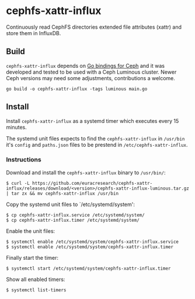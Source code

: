 # cephfs-xattr-influx

Continuously read CephFS directories extended file attributes (xattr) and store
them in InfluxDB.

## Build

`cephfs-xattr-influx` depends on [Go bindings for
Ceph](https://github.com/ceph/go-ceph) and it was developed and tested to be
used with a Ceph Luminous cluster. Newer Ceph versions may need some adjustments,
contributions a welcome.

```
go build -o cephfs-xattr-influx -tags luminous main.go
```

## Install

Install `cephfs-xattr-influx` as a systemd timer which executes every 15
minutes.

The systemd unit files expects to find the `cephfs-xattr-influx` in `/usr/bin`
it's `config` and `paths.json` files to be prestend in
`/etc/cephfs-xattr-influx`.

### Instructions

Download and install the `cephfs-xattr-influx` binary to `/usr/bin/`:

```
$ curl -L https://github.com/euracresearch/cephfs-xattr-influx/releases/download/<version>/cephfs-xattr-influx-luminous.tar.gz | tar zx && mv cephfs-xattr-influx /usr/bin
```

Copy the systemd unit files to `/etc/systemd/system':

```
$ cp cephfs-xattr-influx.service /etc/systemd/system/
$ cp cephfs-xattr-influx.timer /etc/systemd/system/
```

Enable the unit files:

```
$ systemctl enable /etc/systemd/system/cephfs-xattr-influx.service 
$ systemctl enable /etc/systemd/system/cephfs-xattr-influx.timer 
```

Finally start the timer:

```
$ systemctl start /etc/systemd/system/cephfs-xattr-influx.timer 
```

Show all enabled timers:

```
$ systemctl list-timers
```